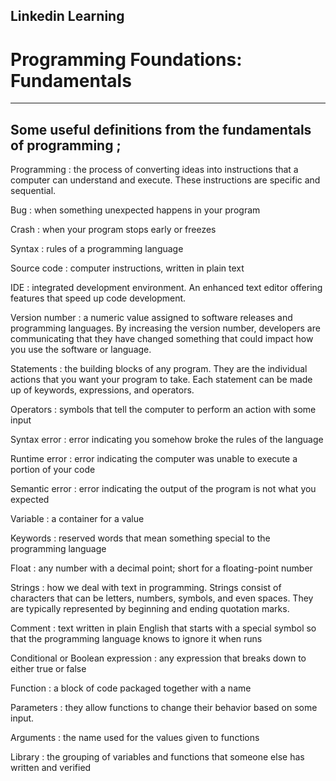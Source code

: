 ## Linkedin Learning

# Programming Foundations: Fundamentals

_____________________________________________

## Some useful definitions from the fundamentals of programming ;

Programming : the process of converting ideas into instructions that a computer can understand and execute. These instructions are specific and sequential.

Bug : when something unexpected happens in your program

Crash : when your program stops early or freezes

Syntax : rules of a programming language

Source code : computer instructions, written in plain text

IDE : integrated development environment. An enhanced text editor offering features that speed up code development.

Version number : a numeric value assigned to software releases and programming languages. By increasing the version number, developers are communicating that they have changed something that could impact how you use the software or language.

Statements : the building blocks of any program. They are the individual actions that you want your program to take. Each statement can be made up of keywords, expressions, and operators.

Operators : symbols that tell the computer to perform an action with some input

Syntax error : error indicating you somehow broke the rules of the language

Runtime error : error indicating the computer was unable to execute a portion of your code

Semantic error : error indicating the output of the program is not what you expected

Variable : a container for a value

Keywords : reserved words that mean something special to the programming language

Float : any number with a decimal point; short for a floating-point number

Strings : how we deal with text in programming. Strings consist of characters that can be letters, numbers, symbols, and even spaces. They are typically represented by beginning and ending quotation marks.

Comment : text written in plain English that starts with a special symbol so that the programming language knows to ignore it when runs

Conditional or Boolean expression : any expression that breaks down to either true or false

Function : a block of code packaged together with a name

Parameters : they allow functions to change their behavior based on some input.

Arguments : the name used for the values given to functions

Library : the grouping of variables and functions that someone else has written and verified